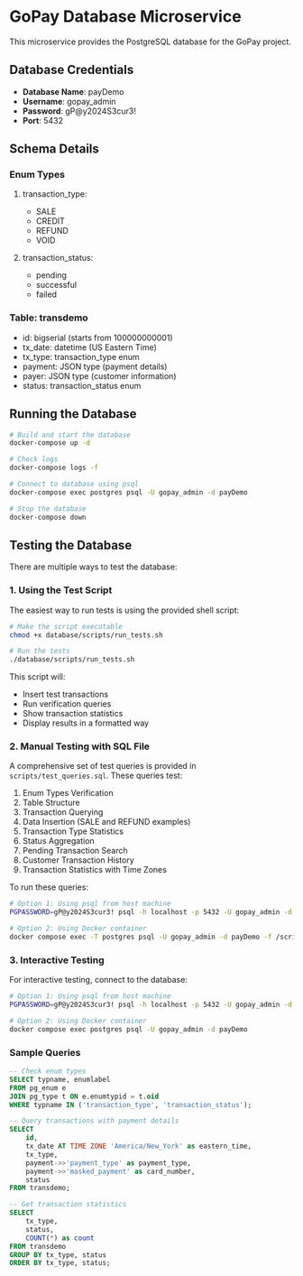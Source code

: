 # GoPay Database Microservice

This microservice provides the PostgreSQL database for the GoPay project.

## Database Credentials

- **Database Name**: payDemo
- **Username**: gopay_admin
- **Password**: gP@y2024S3cur3!
- **Port**: 5432

## Schema Details

### Enum Types
1. transaction_type:
   - SALE
   - CREDIT
   - REFUND
   - VOID

2. transaction_status:
   - pending
   - successful
   - failed

### Table: transdemo
- id: bigserial (starts from 100000000001)
- tx_date: datetime (US Eastern Time)
- tx_type: transaction_type enum
- payment: JSON type (payment details)
- payer: JSON type (customer information)
- status: transaction_status enum

## Running the Database

```bash
# Build and start the database
docker-compose up -d

# Check logs
docker-compose logs -f

# Connect to database using psql
docker-compose exec postgres psql -U gopay_admin -d payDemo

# Stop the database
docker-compose down
```

## Testing the Database

There are multiple ways to test the database:

### 1. Using the Test Script

The easiest way to run tests is using the provided shell script:

```bash
# Make the script executable
chmod +x database/scripts/run_tests.sh

# Run the tests
./database/scripts/run_tests.sh
```

This script will:
- Insert test transactions
- Run verification queries
- Show transaction statistics
- Display results in a formatted way

### 2. Manual Testing with SQL File

A comprehensive set of test queries is provided in `scripts/test_queries.sql`. These queries test:

1. Enum Types Verification
2. Table Structure
3. Transaction Querying
4. Data Insertion (SALE and REFUND examples)
5. Transaction Type Statistics
6. Status Aggregation
7. Pending Transaction Search
8. Customer Transaction History
9. Transaction Statistics with Time Zones

To run these queries:

```bash
# Option 1: Using psql from host machine
PGPASSWORD=gP@y2024S3cur3! psql -h localhost -p 5432 -U gopay_admin -d payDemo -f database/scripts/test_queries.sql

# Option 2: Using Docker container
docker compose exec -T postgres psql -U gopay_admin -d payDemo -f /scripts/test_queries.sql
```

### 3. Interactive Testing

For interactive testing, connect to the database:

```bash
# Option 1: Using psql from host machine
PGPASSWORD=gP@y2024S3cur3! psql -h localhost -p 5432 -U gopay_admin -d payDemo

# Option 2: Using Docker container
docker compose exec postgres psql -U gopay_admin -d payDemo
```

### Sample Queries

```sql
-- Check enum types
SELECT typname, enumlabel 
FROM pg_enum e 
JOIN pg_type t ON e.enumtypid = t.oid
WHERE typname IN ('transaction_type', 'transaction_status');

-- Query transactions with payment details
SELECT 
    id,
    tx_date AT TIME ZONE 'America/New_York' as eastern_time,
    tx_type,
    payment->>'payment_type' as payment_type,
    payment->>'masked_payment' as card_number,
    status
FROM transdemo;

-- Get transaction statistics
SELECT 
    tx_type,
    status,
    COUNT(*) as count
FROM transdemo 
GROUP BY tx_type, status
ORDER BY tx_type, status;
```